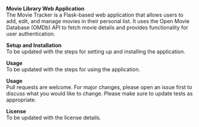 **Movie Library Web Application**
<br>
The Movie Tracker is a Flask-based web application that allows users to add, edit, and manage movies in their personal list. It uses the Open Movie Database (OMDb) API to fetch movie details and provides functionality for user authentication.


**Setup and Installation** <br>
To be updated with the steps for setting up and installing the application.

**Usage**<br>
To be updated with the steps for using the application.

**Usage**<br>
Pull requests are welcome. For major changes, please open an issue first to discuss what you would like to change. Please make sure to update tests as appropriate.

**License**<br>
To be updated with the license details.


